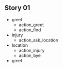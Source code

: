 ## Story 01
* greet
    - action_greet
    - action_find
* injury
    - action_ask_location
* location
    - action_injury
    - action_bye
* greet
